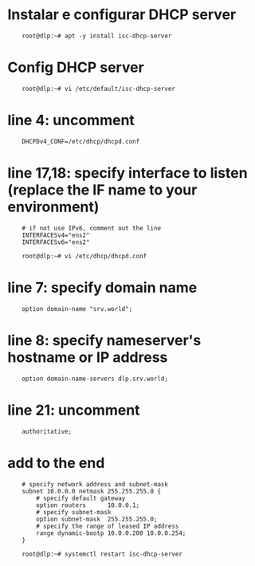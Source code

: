 # Instalar e configurar DHCP server

        root@dlp:~# apt -y install isc-dhcp-server

# Config DHCP server

        root@dlp:~# vi /etc/default/isc-dhcp-server


# line 4: uncomment
        DHCPDv4_CONF=/etc/dhcp/dhcpd.conf

# line 17,18: specify interface to listen (replace the IF name to your environment)
        # if not use IPv6, comment out the line
        INTERFACESv4="ens2"
        INTERFACESv6="ens2"

        root@dlp:~# vi /etc/dhcp/dhcpd.conf

# line 7: specify domain name
        option domain-name "srv.world";

# line 8: specify nameserver's hostname or IP address
        option domain-name-servers dlp.srv.world;

# line 21: uncomment
        authoritative;

# add to the end
        # specify network address and subnet-mask
        subnet 10.0.0.0 netmask 255.255.255.0 {
            # specify default gateway
            option routers      10.0.0.1;
            # specify subnet-mask
            option subnet-mask  255.255.255.0;
            # specify the range of leased IP address
            range dynamic-bootp 10.0.0.200 10.0.0.254;
        } 

        root@dlp:~# systemctl restart isc-dhcp-server